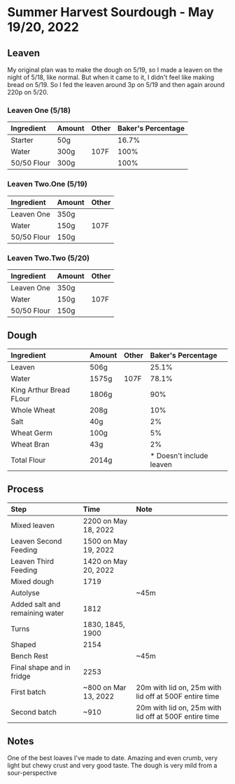 # Summer Harvest Sourdough - May 19/20, 2022

## Leaven 

My original plan was to make the dough on 5/19, so I made a leaven on the night of 5/18, like normal. But when it came to it, I didn't feel like making bread on 5/19. So I fed the leaven around 3p on 5/19 and then again around 220p on 5/20. 

### Leaven One (5/18)

| Ingredient  | Amount | Other | Baker's Percentage |
|:-------------|:--------|:-------|:--------------------|
| Starter     | 50g    |       | 16.7%               |
| Water       | 300g   | 107F  | 100%              |
| 50/50 Flour | 300g   |       | 100%              |

### Leaven Two.One (5/19)

| Ingredient  | Amount | Other |
|:-------------|:--------|:-------|
| Leaven One     | 350g    |       |
| Water       | 150g   | 107F  | 
| 50/50 Flour | 150g   |       |

### Leaven Two.Two (5/20)

| Ingredient  | Amount | Other |
|:-------------|:--------|:-------|
| Leaven One     | 350g    |       |
| Water       | 150g   | 107F  | 
| 50/50 Flour | 150g   |       |


## Dough

| Ingredient              | Amount | Other | Baker's Percentage       |
|:-------------------------|:--------|:-------|:--------------------------|
| Leaven                  | 506g   |       | 25.1%                   |
| Water                   | 1575g  | 107F  | 78.1%                    |
| King Arthur Bread FLour | 1806g   |       | 90%                    |
| Whole Wheat             | 208g   |       | 10%                     |
| Salt                    | 40g    |       | 2%                     |
| Wheat Germ      | 100g    |       | 5%                     |
| Wheat Bran                    | 43g    |       | 2%                     |
| Total Flour             | 2014g  |       | * Doesn't include leaven |

## Process

| Step                           | Time                 | Note                                                  |
|:--------------------------------|:----------------------|:-------------------------------------------------------|
| Mixed leaven                   | 2200 on May 18, 2022 |                                                       |
| Leaven Second Feeding          | 1500 on May 19, 2022 |                                                       |
| Leaven Third Feeding          | 1420 on May 20, 2022 |                                                       |
| Mixed dough                    | 1719  |                                                       |
| Autolyse                       |                      | ~45m                                                  |
| Added salt and remaining water | 1812                 |                                                       |
| Turns                          | 1830, 1845, 1900     |                                                       |
| Shaped                         | 2154                 |                                                       |
| Bench Rest                     |                      | ~45m                                                  |
| Final shape and in fridge      | 2253                 |                                                       |
| First batch                    | ~800 on Mar 13, 2022 | 20m with lid on, 25m with lid off at 500F entire time |
| Second batch                   | ~910  | 20m with lid on, 25m with lid off at 500F entire time |

## Notes

One of the best loaves I've made to date. Amazing and even crumb, very light but chewy crust and very good taste. The dough is very mild from a sour-perspective